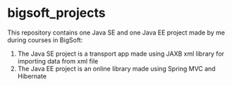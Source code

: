 # bigsoft_projects
This repository contains one Java SE and one Java EE project made by me during courses in BigSoft:
1) The Java SE project is a transport app made using JAXB xml library for importing data from xml file
2) The Java EE project is an online library made using Spring MVC and Hibernate 
